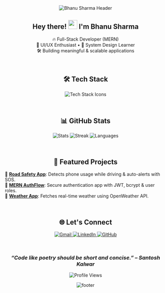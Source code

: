 <div align="center">

<!-- 🎉 Header Banner -->
<img src="https://capsule-render.vercel.app/api?type=waving&color=0:00C9FF,100:92FE9D&height=200&section=header&text=BHANU%20SHARMA&fontSize=50&fontColor=ffffff&animation=fadeIn" alt="Bhanu Sharma Header" />

<!-- 👋 Welcome Message -->
<h2>Hey there! <img src="https://media.giphy.com/media/hvRJCLFzcasrR4ia7z/giphy.gif" width="28"> I'm Bhanu Sharma</h2>
<p align="center">
  🔥 Full-Stack Developer (MERN) <br/>
  🎨 UI/UX Enthusiast • 🧠 System Design Learner <br/>
  🛠️ Building meaningful & scalable applications
</p>

<br/>

<!-- 💼 Tech Stack -->
<h2>🛠 Tech Stack</h2>
<p align="center">
  <img src="https://skillicons.dev/icons?i=react,nodejs,express,mongodb,js,ts,html,css,tailwind,figma,python,git,github,vscode&perline=8" alt="Tech Stack Icons" />
</p>

<br/>

<!-- 📈 GitHub Analytics -->
<h2>📊 GitHub Stats</h2>
<p align="center">
  <img src="https://github-readme-stats.vercel.app/api?username=Bhanu-Sharma-7&show_icons=true&theme=radical&hide_border=true&count_private=true" alt="Stats" />
  <img src="https://github-readme-streak-stats.herokuapp.com?user=Bhanu-Sharma-7&theme=radical&hide_border=true" alt="Streak" />
  <img src="https://github-readme-stats.vercel.app/api/top-langs/?username=Bhanu-Sharma-7&layout=compact&theme=radical&hide_border=true" alt="Languages" />
</p>

<br/>

<!-- 🚀 Featured Projects -->
<h2>🚀 Featured Projects</h2>
<p align="left">
  🔗 <a href="https://github.com/Bhanu-Sharma-7/road-safety-app"><strong>Road Safety App</strong></a>: Detects phone usage while driving & auto-alerts with SOS.<br/>
  🔗 <a href="https://github.com/Bhanu-Sharma-7/mern-auth"><strong>MERN AuthFlow</strong></a>: Secure authentication app with JWT, bcrypt & user roles.<br/>
  🔗 <a href="https://github.com/Bhanu-Sharma-7/weather-forecast-app"><strong>Weather App</strong></a>: Fetches real-time weather using OpenWeather API.
</p>

<br/>

<!-- 🌐 Connect with Me -->
<h2>🌐 Let's Connect</h2>
<p align="center">
  <a href="mailto:bhanusharma14581@gmail.com" target="_blank">
    <img alt="Gmail" src="https://img.shields.io/badge/Gmail-EA4335?style=for-the-badge&logo=gmail&logoColor=white" />
  </a>
  <a href="https://linkedin.com/in/bhanu-sharma-dev" target="_blank">
    <img alt="LinkedIn" src="https://img.shields.io/badge/LinkedIn-0A66C2?style=for-the-badge&logo=linkedin&logoColor=white" />
  </a>
  <a href="https://github.com/Bhanu-Sharma-7" target="_blank">
    <img alt="GitHub" src="https://img.shields.io/badge/GitHub-171515?style=for-the-badge&logo=github&logoColor=white" />
  </a>
</p>

<br/>

<!-- 💬 Quote & Visitors -->
<h3 align="center"><i>“Code like poetry should be short and concise.” – Santosh Kalwar</i></h3>
<p align="center">
  <img src="https://komarev.com/ghpvc/?username=Bhanu-Sharma-7&style=flat-square&color=blue" alt="Profile Views" />
</p>

<!-- 🔚 Footer Banner -->
<img src="https://capsule-render.vercel.app/api?type=waving&color=0:00C9FF,100:92FE9D&height=150&section=footer&fontColor=ffffff" alt="footer" />

</div>